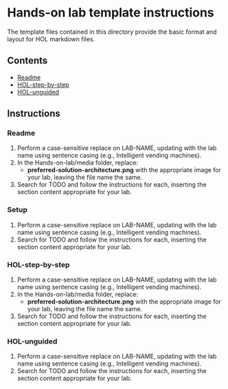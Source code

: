 # Hands-on lab template instructions

The template files contained in this directory provide the basic format and layout for HOL markdown files.

## Contents

* [Readme](./README.md)
* [HOL-step-by-step](./HOL-step-by-step-LAB-NAME.md)
* [HOL-unguided](./HOL-unguided-LAB-NAME.md)

## Instructions

### Readme

1. Perform a case-sensitive replace on LAB-NAME, updating with the lab name using sentence casing (e.g., Intelligent vending machines).
2. In the Hands-on-lab/media folder, replace:
    * **preferred-solution-architecture.png** with the appropriate image for your lab, leaving the file name the same.
3. Search for TODO and follow the instructions for each, inserting the section content appropriate for your lab.

### Setup

1. Perform a case-sensitive replace on LAB-NAME, updating with the lab name using sentence casing (e.g., Intelligent vending machines).
2. Search for TODO and follow the instructions for each, inserting the section content appropriate for your lab.

### HOL-step-by-step

1. Perform a case-sensitive replace on LAB-NAME, updating with the lab name using sentence casing (e.g., Intelligent vending machines).
2. In the Hands-on-lab/media folder, replace:
    * **preferred-solution-architecture.png** with the appropriate image for your lab, leaving the file name the same.
3. Search for TODO and follow the instructions for each, inserting the section content appropriate for your lab.

### HOL-unguided

1. Perform a case-sensitive replace on LAB-NAME, updating with the lab name using sentence casing (e.g., Intelligent vending machines).
2. Search for TODO and follow the instructions for each, inserting the section content appropriate for your lab.